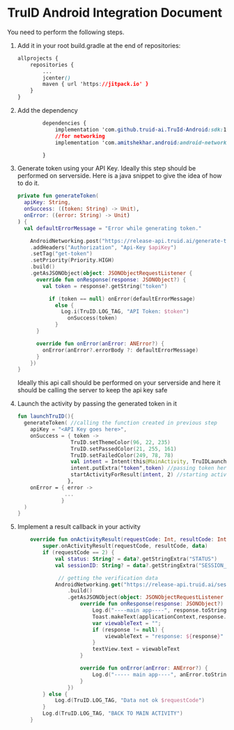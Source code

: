 # TruID Android Integration Document

You need to perform the following steps. 

1.  Add it in your root build.gradle at the end of repositories:

	```css
	allprojects {
		repositories {
			...
			jcenter()
			maven { url 'https://jitpack.io' }
		}
	}
	
	```
2.  Add the dependency
	```css
			dependencies {
				implementation 'com.github.truid-ai.TruId-Android:sdk:1.4.22'
				//for networking
				implementation 'com.amitshekhar.android:android-networking:1.0.2'
	
			}
	```
3. Generate token using your API Key. Ideally this step should be performed on serverside. Here is a java snippet to give the idea of how to do it.
	```kotlin
	private fun generateToken(
	  apiKey: String,
	  onSuccess: ((token: String) -> Unit),
	  onError: ((error: String) -> Unit)
	) {
	  val defaultErrorMessage = "Error while generating token."

	    AndroidNetworking.post("https://release-api.truid.ai/generate-token/")
	    .addHeaders("Authorization", "Api-Key $apiKey")
	    .setTag("get-token")
	    .setPriority(Priority.HIGH)
	    .build()
	    .getAsJSONObject(object: JSONObjectRequestListener {
	      override fun onResponse(response: JSONObject?) {
	        val token = response?.getString("token")

	          if (token == null) onError(defaultErrorMessage)
	            else {
	              Log.i(TruID.LOG_TAG, "API Token: $token")
	                onSuccess(token)
	            }
	      }

	      override fun onError(anError: ANError?) {
	        onError(anError?.errorBody ?: defaultErrorMessage)
	      }
	    })
	}
	```
	Ideally this api call should be performed on your serverside and here it should be calling the server to keep the api key safe

4. Launch the activity by passing the generated token in it

   ```kotlin
   fun launchTruID(){
     generateToken( //calling the function created in previous step
       apiKey = "<API Key goes here>",
       onSuccess = { token ->
                    TruID.setThemeColor(96, 22, 235)
                    TruID.setPassedColor(21, 255, 161)
                    TruID.setFailedColor(249, 78, 78)
                    val intent = Intent(this@MainActivity, TruIDLaunchActivity::class.java)
                    intent.putExtra("token",token) //passing token here
                    startActivityForResult(intent, 2) //starting activity
                   },
       onError = { error ->
                  ...
                 }
     )
   }
   ```

5. Implement a result callback in your  activity

   ```kotlin
       override fun onActivityResult(requestCode: Int, resultCode: Int, data: Intent?) {
           super.onActivityResult(requestCode, resultCode, data)
           if (requestCode == 2) {
               val status: String? = data?.getStringExtra("STATUS")
               val sessionID: String? = data?.getStringExtra("SESSION_ID")
   
             	// getting the verification data
               AndroidNetworking.get("https://release-api.truid.ai/sessions/${sessionID}/")
                   .build()
                   .getAsJSONObject(object: JSONObjectRequestListener {
                       override fun onResponse(response: JSONObject?) {
                           Log.d("----main app----", response.toString())
                           Toast.makeText(applicationContext,response.toString() , Toast.LENGTH_LONG).show()
                           var viewableText = "";
                           if (response != null) {
                               viewableText = "response: ${response}"
                           }
                           textView.text = viewableText
                       }
   
                       override fun onError(anError: ANError?) {
                           Log.d("----- main app----", anError.toString())
                       }
                   })
           } else {
               Log.d(TruID.LOG_TAG, "Data not ok $requestCode")
           }
           Log.d(TruID.LOG_TAG, "BACK TO MAIN ACTIVITY")
       }
   
   ```

   

